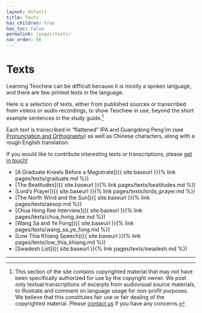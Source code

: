 ```yaml
---
layout: default
title: Texts
has_children: true
has_toc: false
permalink: /pages/texts/
nav_order: 98
---
```


Texts
=====

Learning Teochew can be difficult because it is mostly a spoken language, and
there are few printed texts in the language.

Here is a selection of texts, either from published sources or transcribed from
videos or audio recordings, to show Teochew in use, beyond the short example
sentences in the study guide.[^1]

Each text is transcribed in “flattened” IPA and Guangdong Peng’im (see
[Pronunciation and Orthography](../pronunciation.md)) as well as Chinese
characters, along with a rough English translation.

If you would like to contribute interesting texts or transcriptions, please [get
in touch!](https://forms.gle/igjwwiz2z2Dpr3SE6)

 * [A Graduate Kneels Before a Magistrate]({{ site.baseurl }}{% link pages/texts/graduate.md %})
 * [The Beatitudes]({{ site.baseurl }}{% link pages/texts/beatitudes.md %})
 * [Lord’s Prayer]({{ site.baseurl }}{% link pages/texts/lords_prayer.md %})
 * [The North Wind and the Sun]({{ site.baseurl }}{% link pages/texts/aesop.md %})
 * [Chua Hong Kee Interview]({{ site.baseurl }}{% link pages/texts/chua_hong_kee.md %})
 * [Wang Sa and Ye Fong]({{ site.baseurl }}{% link pages/texts/wang_sa_ye_fong.md %})
 * [Low Thia Khiang Speech]({{ site.baseurl }}{% link pages/texts/low_thia_khiang.md %})
 * [Swadesh List]({{ site.baseurl }}{% link pages/texts/swadesh.md %})


<hr />

[^1]: This section of the site contains copyrighted material that may not have been specifically authorized for use by the copyright owner. We post only textual transcriptions of excerpts from audiovisual source materials, to illustrate and comment on language usage for non-profit purposes. We believe that this constitutes fair use or fair dealing of the copyrighted material. Please [contact us](https://forms.gle/igjwwiz2z2Dpr3SE6) if you have any concerns.
